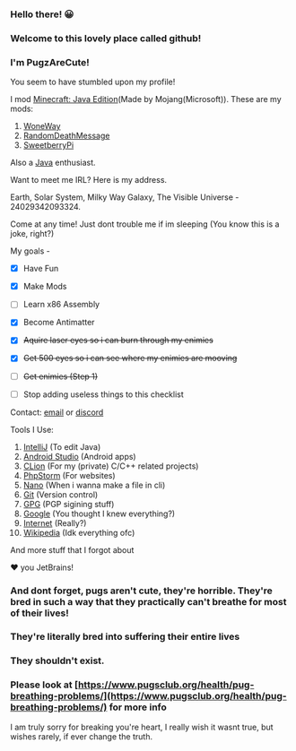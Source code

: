 
### Hello there! 😀

### Welcome to this lovely place called github!

### I'm PugzAreCute!

You seem to have stumbled upon my profile!

I mod [Minecraft: Java Edition](https://www.minecraft.net/)(Made by Mojang(Microsoft)). These are my mods:

 1. [WoneWay](https://www.curseforge.com/minecraft/mc-mods/woneway)
 2. [RandomDeathMessage](https://www.curseforge.com/minecraft/mc-mods/randomdeathmessage)
 3. [SweetberryPi](https://www.curseforge.com/minecraft/mc-mods/sweetberrypi)

Also a [Java](https://java.com/) enthusiast.

Want to meet me IRL? Here is my address.

Earth, Solar System, Milky Way Galaxy, The Visible Universe - 24029342093324.

Come at any time! Just dont trouble me if im sleeping (You know this is a joke, right?)

My goals - 

 - [x] Have Fun
 - [x] Make Mods
 - [ ] Learn x86 Assembly
 - [x] Become Antimatter
 - [x] ~~Aquire laser eyes so i can burn through my enimies~~
 - [x] ~~Get 500 eyes so i can see where my enimies are mooving~~
 - [ ] ~~Get enimies (Step 1)~~
 - [ ] Stop adding useless things to this checklist


Contact: [email](https://pugzarecute.com/contact) or [discord](https://discord.gg/geNRqMu5XW)

Tools I Use:
 1. [IntelliJ](https://www.jetbrains.com/idea/) (To edit Java)
 2. [Android Studio](https://developer.android.com/studio) (Android apps)
 3. [CLion](https://www.jetbrains.com/clion/) (For my (private) C/C++ related projects)
 4. [PhpStorm](https://www.jetbrains.com/phpstorm/) (For websites)
 6. [Nano](https://www.nano-editor.org/) (When i wanna make a file in cli)
 7. [Git](https://git-scm.com/) (Version control)
 8. [GPG](https://gnupg.org/) (PGP sigining stuff)
 9. [Google](https://www.google.com/) (You thought I knew everything?)
 10. [Internet](https://en.wikipedia.org/wiki/Internet) (Really?)
 11. [Wikipedia](https://en.wikipedia.org/wiki/Wikipedia) (Idk everything ofc)
 
 And more stuff that I forgot about
 
 ♥️ you JetBrains!

### And dont forget, pugs aren't cute, they're horrible. They're bred in such a way that they practically can't breathe for most of their lives!

### They're literally bred into suffering their entire lives

### They shouldn't exist.

### Please look at [https://www.pugsclub.org/health/pug-breathing-problems/](https://www.pugsclub.org/health/pug-breathing-problems/) for more info
 
I am truly sorry for breaking you're heart, I really wish it wasnt true, but wishes rarely, if ever change the truth.
